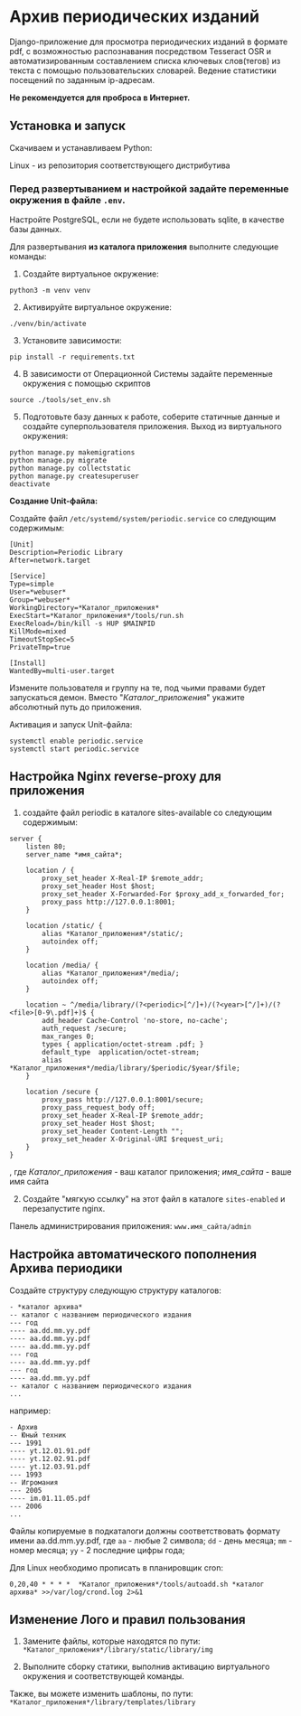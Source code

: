 # Архив периодических изданий
Django-приложение для просмотра периодических изданий в формате pdf, 
с возможностью распознавания посредством Tesseract OSR и автоматизированным составлением
списка ключевых слов(тегов) из текста  с помощью пользовательских словарей.
Ведение статистики посещений по заданным ip-адресам.

<b>Не рекомендуется для проброса в Интернет.</b>
## Установка и запуск
Скачиваем и устанавливаем Python:

Linux - из репозитория соответствующего дистрибутива

### Перед развертыванием и настройкой задайте переменные окружения в файле `.env`.
Настройте PostgreSQL, если не будете использовать sqlite, в качестве базы данных.

Для развертывания <b>из каталога приложения</b> выполните следующие команды:

1. Создайте виртуальное окружение:

`python3 -m venv venv`

2. Активируйте виртуальное окружение:

`./venv/bin/activate`

3. Установите зависимости:

`pip install -r requirements.txt`

4. В зависимости от Операционной Системы задайте переменные окружения с помощью скриптов

`source ./tools/set_env.sh`

5. Подготовьте базу данных к работе, соберите статичные данные и создайте суперпользователя
приложения. Выход из виртуального окружения:
```
python manage.py makemigrations
python manage.py migrate
python manage.py collectstatic
python manage.py createsuperuser
deactivate
```

<b> Создание Unit-файла:</b>

Создайте файл `/etc/systemd/system/periodic.service` со следующим содержимым:
```
[Unit]
Description=Periodic Library 
After=network.target

[Service]
Type=simple
User=*webuser*
Group=*webuser*
WorkingDirectory=*Каталог_приложения*
ExecStart=*Каталог_приложения*/tools/run.sh
ExecReload=/bin/kill -s HUP $MAINPID
KillMode=mixed
TimeoutStopSec=5
PrivateTmp=true

[Install]
WantedBy=multi-user.target
```
Измените пользователя и группу на те, под чьими правами будет запускаться демон. Вместо 
"*Каталог_приложения*" укажите абсолютный путь до приложения.

Активация и запуск Unit-файла:
```
systemctl enable periodic.service
systemctl start periodic.service
```

## Настройка Nginx reverse-proxy для приложения

1. создайте файл periodic в каталоге sites-available со следующим содержимым:
```
server {
	listen 80;
	server_name *имя_сайта*;

	location / {
		proxy_set_header X-Real-IP $remote_addr;
		proxy_set_header Host $host;
		proxy_set_header X-Forwarded-For $proxy_add_x_forwarded_for;
		proxy_pass http://127.0.0.1:8001;
	}
		
	location /static/ {
		alias *Каталог_приложения*/static/;
		autoindex off;
	}
		
	location /media/ {
		alias *Каталог_приложения*/media/;
		autoindex off;
	}
		
	location ~ ^/media/library/(?<periodic>[^/]+)/(?<year>[^/]+)/(?<file>[0-9\.pdf]+)$ {
		add_header Cache-Control 'no-store, no-cache';
		auth_request /secure;
		max_ranges 0;
		types { application/octet-stream .pdf; }
		default_type  application/octet-stream;
		alias *Каталог_приложения*/media/library/$periodic/$year/$file;
	}
		
	location /secure {
		proxy_pass http://127.0.0.1:8001/secure;
		proxy_pass_request_body off;
		proxy_set_header X-Real-IP $remote_addr;
		proxy_set_header Host $host;
		proxy_set_header Content-Length "";
		proxy_set_header X-Original-URI $request_uri;
	}
}
```
, где *Каталог_приложения* - ваш каталог приложения; *имя_сайта* - ваше имя сайта

2. Создайте "мягкую ссылку" на этот файл в каталоге `sites-enabled` и перезапустите nginx.

Панель администрирования приложения: `www.имя_сайта/admin`


## Настройка автоматического пополнения Архива периодики

Создайте структуру следующую структуру каталогов:
```
- *каталог архива*
-- каталог с названием периодического издания
--- год
---- aa.dd.mm.yy.pdf
---- aa.dd.mm.yy.pdf
---- aa.dd.mm.yy.pdf
--- год
---- aa.dd.mm.yy.pdf
--- год
---- aa.dd.mm.yy.pdf
-- каталог с названием периодического издания
...
```
например:
```
- Архив
-- Юный техник
--- 1991
---- yt.12.01.91.pdf
---- yt.12.02.91.pdf
---- yt.12.03.91.pdf
--- 1993
-- Игромания
--- 2005
---- im.01.11.05.pdf
--- 2006
...
```
Файлы копируемые в подкаталоги должны соответствовать формату имени aa.dd.mm.yy.pdf, где
`aa` - любые 2 символа; `dd` - день месяца; `mm` - номер месяца; `yy` - 2 последние цифры года;

Для Linux необходимо прописать в планировщик cron:

`0,20,40 * * * *  *Каталог_приложения*/tools/autoadd.sh *каталог архива* >>/var/log/crond.log 2>&1`


## Изменение Лого и правил пользования
1. Замените файлы, которые находятся по пути: `*Каталог_приложения*/library/static/library/img`

2. Выполните сборку статики, выполнив активацию виртуального окружения и соответствующей команды.

Также, вы можете изменить шаблоны, по пути: `*Каталог_приложения*/library/templates/library`
